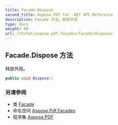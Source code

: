 ```yaml
---
title: Facade.Dispose
second_title: Aspose.PDF for .NET API Reference
description: Facade 方法。释放外观
type: docs
weight: 40
url: /zh/net/aspose.pdf.facades/facade/dispose/
---
```

## Facade.Dispose 方法

释放外观。

```csharp
public void Dispose()
```

### 另请参阅

* 类 [Facade](../)
* 命名空间 [Aspose.Pdf.Facades](../../../aspose.pdf.facades/)
* 程序集 [Aspose.PDF](../../../)